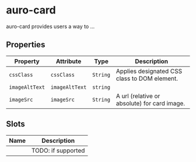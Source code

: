 # auro-card

auro-card provides users a way to ...

## Properties

| Property       | Attribute      | Type     | Description                                  |
|----------------|----------------|----------|----------------------------------------------|
| `cssClass`     | `cssClass`     | `String` | Applies designated CSS class to DOM element. |
| `imageAltText` | `imageAltText` | `string` |                                              |
| `imageSrc`     | `imageSrc`     | `String` | A url (relative or absolute) for card image. |

## Slots

| Name | Description        |
|------|--------------------|
|      | TODO: if supported |
